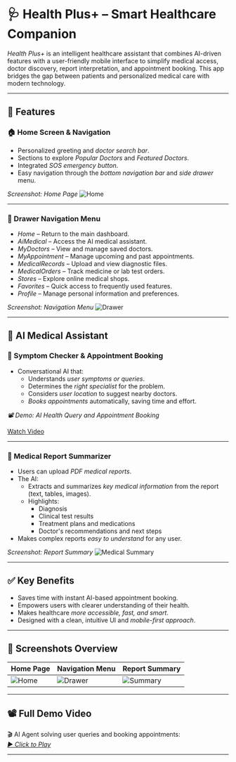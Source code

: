 # 🩺 Health Plus+ – Smart Healthcare Companion

*Health Plus+* is an intelligent healthcare assistant that combines AI-driven features with a user-friendly mobile interface to simplify medical access, doctor discovery, report interpretation, and appointment booking. This app bridges the gap between patients and personalized medical care with modern technology.

---

## 📱 Features

### 🏠 Home Screen & Navigation
- Personalized greeting and *doctor search bar*.
- Sections to explore *Popular Doctors* and *Featured Doctors*.
- Integrated *SOS emergency button*.
- Easy navigation through the *bottom navigation bar* and *side drawer* menu.

*Screenshot: Home Page*
![Home](./assets/home_page.jpg)

---

### 📂 Drawer Navigation Menu
- *Home* – Return to the main dashboard.
- *AiMedical* – Access the AI medical assistant.
- *MyDoctors* – View and manage saved doctors.
- *MyAppointment* – Manage upcoming and past appointments.
- *MedicalRecords* – Upload and view diagnostic files.
- *MedicalOrders* – Track medicine or lab test orders.
- *Stores* – Explore online medical shops.
- *Favorites* – Quick access to frequently used features.
- *Profile* – Manage personal information and preferences.

*Screenshot: Navigation Menu*
![Drawer](./assets/navigation_drawer.jpg)

---

## 🤖 AI Medical Assistant

### 💬 Symptom Checker & Appointment Booking
- Conversational AI that:
  - Understands *user symptoms or queries*.
  - Determines the *right specialist* for the problem.
  - Considers *user location* to suggest nearby doctors.
  - *Books appointments* automatically, saving time and effort.

*📽 Demo: AI Health Query and Appointment Booking*

[Watch Video](./assets/aiagent.mp4)

---

### 📑 Medical Report Summarizer
- Users can upload *PDF medical reports*.
- The AI:
  - Extracts and summarizes *key medical information* from the report (text, tables, images).
  - Highlights:
    - Diagnosis
    - Clinical test results
    - Treatment plans and medications
    - Doctor's recommendations and next steps
- Makes complex reports *easy to understand* for any user.

*Screenshot: Report Summary*
![Medical Summary](./assets/report_summary.jpg)

---

## ✅ Key Benefits
- Saves time with instant AI-based appointment booking.
- Empowers users with clearer understanding of their health.
- Makes healthcare *more accessible, fast, and smart*.
- Designed with a clean, intuitive UI and *mobile-first approach*.

---

## 📸 Screenshots Overview

| Home Page | Navigation Menu | Report Summary |
|-----------|------------------|----------------|
| ![Home](./assets/home_page.jpg) | ![Drawer](./assets/navigation_drawer.jpg) | ![Summary](./assets/report_summary.jpg) |

---

## 📽 Full Demo Video

🎬 AI Agent solving user queries and booking appointments:  
*[▶ Click to Play](./assets/aiagent.mp4)*

---